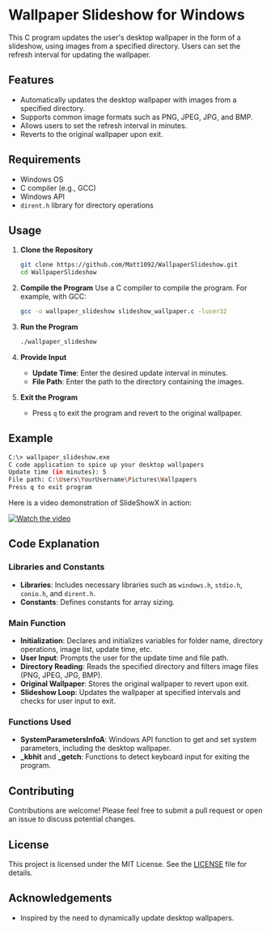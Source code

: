# Wallpaper Slideshow for Windows

This C program updates the user's desktop wallpaper in the form of a slideshow, using images from a specified directory. Users can set the refresh interval for updating the wallpaper.

## Features

- Automatically updates the desktop wallpaper with images from a specified directory.
- Supports common image formats such as PNG, JPEG, JPG, and BMP.
- Allows users to set the refresh interval in minutes.
- Reverts to the original wallpaper upon exit.

## Requirements

- Windows OS
- C compiler (e.g., GCC)
- Windows API
- `dirent.h` library for directory operations

## Usage

1. **Clone the Repository**
    ```sh
    git clone https://github.com/Matt1092/WallpaperSlideshow.git
    cd WallpaperSlideshow
    ```

2. **Compile the Program**
    Use a C compiler to compile the program. For example, with GCC:
    ```sh
    gcc -o wallpaper_slideshow slideshow_wallpaper.c -luser32
    ```

3. **Run the Program**
    ```sh
    ./wallpaper_slideshow
    ```

4. **Provide Input**
    - **Update Time**: Enter the desired update interval in minutes.
    - **File Path**: Enter the path to the directory containing the images.

5. **Exit the Program**
    - Press `q` to exit the program and revert to the original wallpaper.

## Example

```sh
C:\> wallpaper_slideshow.exe
C code application to spice up your desktop wallpapers
Update time (in minutes): 5
File path: C:\Users\YourUsername\Pictures\Wallpapers
Press q to exit program
```
Here is a video demonstration of SlideShowX in action:

[![Watch the video](https://img.youtube.com/vi/x0mI-F7YL6Y/0.jpg)]([https://www.youtube.com/watch?v=x0mI-F7YL6Y](https://youtu.be/x0mI-F7YL6Y))

## Code Explanation

### Libraries and Constants

- **Libraries**: Includes necessary libraries such as `windows.h`, `stdio.h`, `conio.h`, and `dirent.h`.
- **Constants**: Defines constants for array sizing.

### Main Function

- **Initialization**: Declares and initializes variables for folder name, directory operations, image list, update time, etc.
- **User Input**: Prompts the user for the update time and file path.
- **Directory Reading**: Reads the specified directory and filters image files (PNG, JPEG, JPG, BMP).
- **Original Wallpaper**: Stores the original wallpaper to revert upon exit.
- **Slideshow Loop**: Updates the wallpaper at specified intervals and checks for user input to exit.

### Functions Used

- **SystemParametersInfoA**: Windows API function to get and set system parameters, including the desktop wallpaper.
- **_kbhit** and **_getch**: Functions to detect keyboard input for exiting the program.

## Contributing

Contributions are welcome! Please feel free to submit a pull request or open an issue to discuss potential changes.


## License

This project is licensed under the MIT License. See the [LICENSE](LICENSE) file for details.

## Acknowledgements

- Inspired by the need to dynamically update desktop wallpapers.

